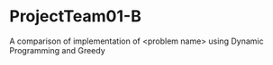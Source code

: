 # ProjectTeam01-B
A comparison of implementation of &lt;problem name> using Dynamic Programming and Greedy
